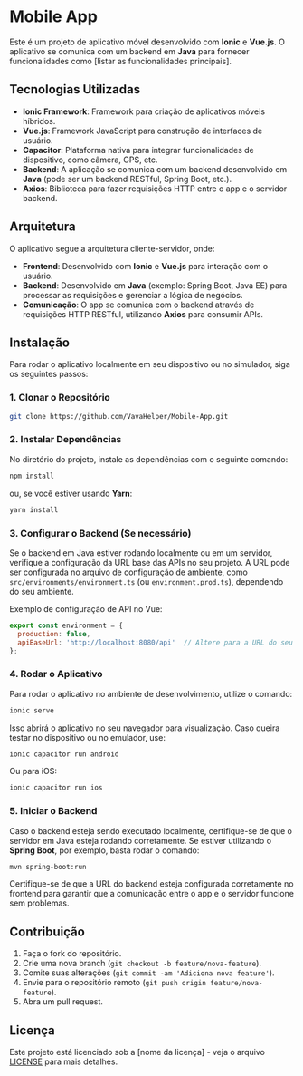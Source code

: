 
# Mobile App

Este é um projeto de aplicativo móvel desenvolvido com **Ionic** e **Vue.js**. O aplicativo se comunica com um backend em **Java** para fornecer funcionalidades como [listar as funcionalidades principais].

## Tecnologias Utilizadas

- **Ionic Framework**: Framework para criação de aplicativos móveis híbridos.
- **Vue.js**: Framework JavaScript para construção de interfaces de usuário.
- **Capacitor**: Plataforma nativa para integrar funcionalidades de dispositivo, como câmera, GPS, etc.
- **Backend**: A aplicação se comunica com um backend desenvolvido em **Java** (pode ser um backend RESTful, Spring Boot, etc.).
- **Axios**: Biblioteca para fazer requisições HTTP entre o app e o servidor backend.

## Arquitetura

O aplicativo segue a arquitetura cliente-servidor, onde:

- **Frontend**: Desenvolvido com **Ionic** e **Vue.js** para interação com o usuário.
- **Backend**: Desenvolvido em **Java** (exemplo: Spring Boot, Java EE) para processar as requisições e gerenciar a lógica de negócios.
- **Comunicação**: O app se comunica com o backend através de requisições HTTP RESTful, utilizando **Axios** para consumir APIs.

## Instalação

Para rodar o aplicativo localmente em seu dispositivo ou no simulador, siga os seguintes passos:

### 1. Clonar o Repositório

```bash
git clone https://github.com/VavaHelper/Mobile-App.git
```

### 2. Instalar Dependências

No diretório do projeto, instale as dependências com o seguinte comando:

```bash
npm install
```

ou, se você estiver usando **Yarn**:

```bash
yarn install
```

### 3. Configurar o Backend (Se necessário)

Se o backend em Java estiver rodando localmente ou em um servidor, verifique a configuração da URL base das APIs no seu projeto. A URL pode ser configurada no arquivo de configuração de ambiente, como `src/environments/environment.ts` (ou `environment.prod.ts`), dependendo do seu ambiente.

Exemplo de configuração de API no Vue:

```javascript
export const environment = {
  production: false,
  apiBaseUrl: 'http://localhost:8080/api'  // Altere para a URL do seu backend em Java
};
```

### 4. Rodar o Aplicativo

Para rodar o aplicativo no ambiente de desenvolvimento, utilize o comando:

```bash
ionic serve
```

Isso abrirá o aplicativo no seu navegador para visualização. Caso queira testar no dispositivo ou no emulador, use:

```bash
ionic capacitor run android
```

Ou para iOS:

```bash
ionic capacitor run ios
```

### 5. Iniciar o Backend

Caso o backend esteja sendo executado localmente, certifique-se de que o servidor em Java esteja rodando corretamente. Se estiver utilizando o **Spring Boot**, por exemplo, basta rodar o comando:

```bash
mvn spring-boot:run
```

Certifique-se de que a URL do backend esteja configurada corretamente no frontend para garantir que a comunicação entre o app e o servidor funcione sem problemas.

## Contribuição

1. Faça o fork do repositório.
2. Crie uma nova branch (`git checkout -b feature/nova-feature`).
3. Comite suas alterações (`git commit -am 'Adiciona nova feature'`).
4. Envie para o repositório remoto (`git push origin feature/nova-feature`).
5. Abra um pull request.

## Licença

Este projeto está licenciado sob a [nome da licença] - veja o arquivo [LICENSE](LICENSE) para mais detalhes.
